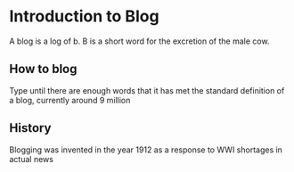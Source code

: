 # Introduction to Blog

A blog is a log of b. B is a short word for the excretion of the male cow.

## How to blog

Type until there are enough words that it has met the standard definition of a blog, currently around 9 million

## History

Blogging was invented in the year 1912 as a response to WWI shortages in actual news
